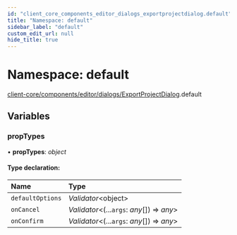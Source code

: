 ```yaml
---
id: "client_core_components_editor_dialogs_exportprojectdialog.default"
title: "Namespace: default"
sidebar_label: "default"
custom_edit_url: null
hide_title: true
---
```


# Namespace: default

[client-core/components/editor/dialogs/ExportProjectDialog](client_core_components_editor_dialogs_exportprojectdialog.md).default

## Variables

### propTypes

• **propTypes**: *object*

#### Type declaration:

Name | Type |
:------ | :------ |
`defaultOptions` | *Validator*<object\> |
`onCancel` | *Validator*<(...`args`: *any*[]) => *any*\> |
`onConfirm` | *Validator*<(...`args`: *any*[]) => *any*\> |
